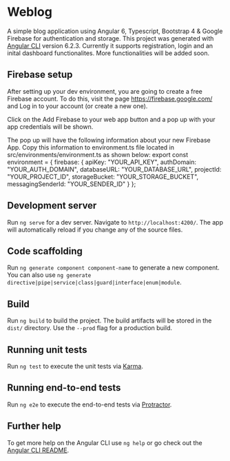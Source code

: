 # Weblog

A simple blog application using Angular 6, Typescript, Bootstrap 4 & Google Firebase for authentication and storage.
This project was generated with [Angular CLI](https://github.com/angular/angular-cli) version 6.2.3.
Currently it supports registration, login and an inital dashboard functionalites.
More functionalities will be added soon.

## Firebase setup
After setting up your dev environment, you are going to create a free Firebase account. To do this, visit the page https://firebase.google.com/ and Log in to your account (or create a new one).

Click on the Add Firebase to your web app button and a pop up with your app credentials will be shown. 

The pop up will have the following information about your new Firebase App. Copy this information to environment.ts file located in src/environments/environment.ts as shown below:
export const environment = {
  firebase: {
    apiKey: "YOUR_API_KEY",
    authDomain: "YOUR_AUTH_DOMAIN",
    databaseURL: "YOUR_DATABASE_URL",
    projectId: "YOUR_PROJECT_ID",
    storageBucket: "YOUR_STORAGE_BUCKET",
    messagingSenderId: "YOUR_SENDER_ID"
  }
};

## Development server

Run `ng serve` for a dev server. Navigate to `http://localhost:4200/`. The app will automatically reload if you change any of the source files.

## Code scaffolding

Run `ng generate component component-name` to generate a new component. You can also use `ng generate directive|pipe|service|class|guard|interface|enum|module`.

## Build

Run `ng build` to build the project. The build artifacts will be stored in the `dist/` directory. Use the `--prod` flag for a production build.

## Running unit tests

Run `ng test` to execute the unit tests via [Karma](https://karma-runner.github.io).

## Running end-to-end tests

Run `ng e2e` to execute the end-to-end tests via [Protractor](http://www.protractortest.org/).

## Further help

To get more help on the Angular CLI use `ng help` or go check out the [Angular CLI README](https://github.com/angular/angular-cli/blob/master/README.md).
